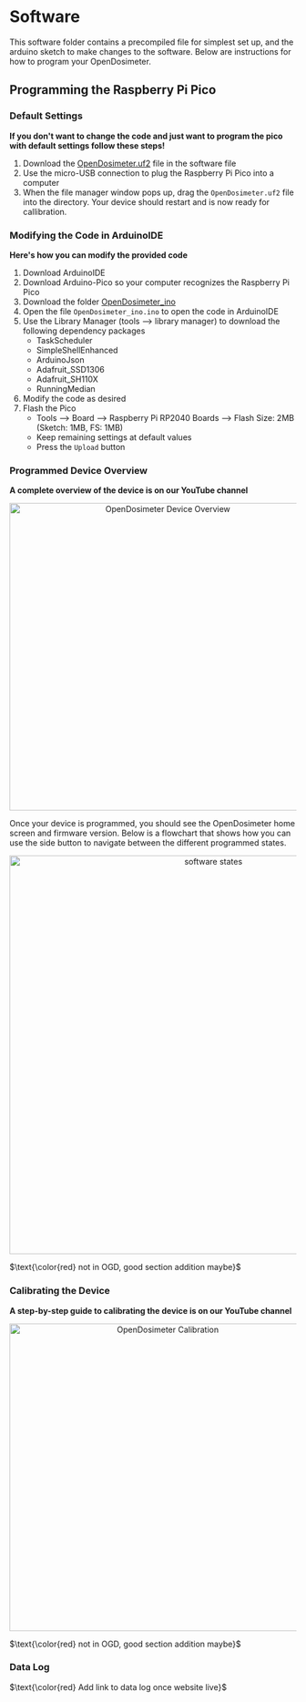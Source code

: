 # Software 
This software folder contains a precompiled file for simplest set up, and the arduino sketch to make changes to the software. Below are instructions for how to program your OpenDosimeter. 

## Programming the Raspberry Pi Pico
### Default Settings
**If you don't want to change the code and just want to program the pico with default settings follow these steps!**
1. Download the [OpenDosimeter.uf2](https://github.com/OpenDosimeter/OpenDosimeter/blob/main/software/OpenDosimeter.uf2) file in the software file
2. Use the micro-USB connection to plug the Raspberry Pi Pico into a computer
3. When the file manager window pops up, drag the ``OpenDosimeter.uf2`` file into the directory. Your device should restart and is now ready for callibration.

### Modifying the Code in ArduinoIDE
**Here's how you can modify the provided code**
1. Download ArduinoIDE
2. Download Arduino-Pico so your computer recognizes the Raspberry Pi Pico
3. Download the folder [OpenDosimeter_ino](https://github.com/OpenDosimeter/OpenDosimeter/tree/main/software/OpenDosimeter_ino)
4. Open the file ``OpenDosimeter_ino.ino`` to open the code in ArduinoIDE
5. Use the Library Manager (tools --> library manager) to download the following dependency packages
    - TaskScheduler
    - SimpleShellEnhanced
    - ArduinoJson
    - Adafruit_SSD1306
    - Adafruit_SH110X
    - RunningMedian
6. Modify the code as desired
7. Flash the Pico
    - Tools --> Board --> Raspberry Pi RP2040 Boards --> Flash Size: 2MB (Sketch: 1MB, FS: 1MB)
    - Keep remaining settings at default values
    - Press the ``Upload`` button

### Programmed Device Overview
**A complete overview of the device is on our YouTube channel**

<div align="center">
<a href="https://www.youtube.com/watch?v=nXH3Gc72z8Y" target="_blank">
    <img  src="https://github.com/user-attachments/assets/b8d9e2cf-32de-4e3b-ae07-3a61a8f6a33e" alt="OpenDosimeter Device Overview" width="540" target="_blank" style="border:none;">
</a>
</div>

Once your device is programmed, you should see the OpenDosimeter home screen and firmware version. Below is a flowchart that shows how you can use the side button to navigate between the different programmed states. 
<div align="center">
<img width="700" alt="software states" src="https://github.com/user-attachments/assets/c6200f90-329b-47db-9c23-d41645b06a1c">
</div>


$\text{\color{red} not in OGD, good section addition maybe}$

### Calibrating the Device
**A step-by-step guide to calibrating the device is on our YouTube channel**

<div align="center">
<a href="https://www.youtube.com/watch?v=btqXVTFHygs" target="_blank">
    <img  src="https://github.com/user-attachments/assets/e5be1f51-4546-4f0d-8dd3-b335cabdabfa" alt="OpenDosimeter Calibration" width="540" target="_blank" style="border:none; ">
</a>
</div>


$\text{\color{red} not in OGD, good section addition maybe}$

### Data Log
$\text{\color{red} Add link to data log once website live}$








